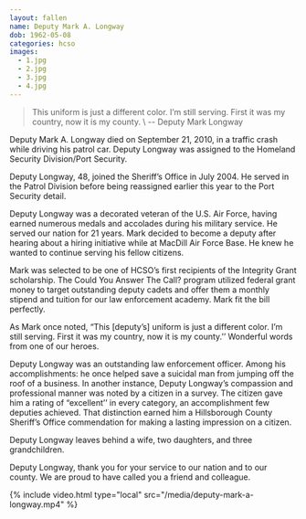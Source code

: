 ```yaml
---
layout: fallen
name: Deputy Mark A. Longway
dob: 1962-05-08
categories: hcso
images:
  - 1.jpg
  - 2.jpg
  - 3.jpg
  - 4.jpg
---
```


> This uniform is just a different color. I’m still serving. First it was my country, now it is my county. \\
-- Deputy Mark Longway

Deputy Mark A. Longway died on September 21, 2010, in a traffic crash while driving his patrol car. Deputy Longway was assigned to the Homeland Security Division/Port Security.

Deputy Longway, 48, joined the Sheriff’s Office in July 2004. He served in the Patrol Division before being reassigned earlier this year to the Port Security detail.

Deputy Longway was a decorated veteran of the U.S. Air Force, having earned numerous medals and accolades during his military service. He served our nation for 21 years. Mark decided to become a deputy after hearing about a hiring initiative while at MacDill Air Force Base. He knew he wanted to continue serving his fellow citizens.

Mark was selected to be one of HCSO’s first recipients of the Integrity Grant scholarship. The Could You Answer The Call? program utilized federal grant money to target outstanding deputy cadets and offer them a monthly stipend and tuition for our law enforcement academy. Mark fit the bill perfectly.

As Mark once noted, “This [deputy’s] uniform is just a different color. I’m still serving. First it was my country, now it is my county.’’ Wonderful words from one of our heroes.

Deputy Longway was an outstanding law enforcement officer. Among his accomplishments: he once helped save a suicidal man from jumping off the roof of a business. In another instance, Deputy Longway’s compassion and professional manner was noted by a citizen in a survey. The citizen gave him a rating of “excellent’’ in every category, an accomplishment few deputies achieved. That distinction earned him a Hillsborough County Sheriff’s Office commendation for making a lasting impression on a citizen.

Deputy Longway leaves behind a wife, two daughters, and three grandchildren.

Deputy Longway, thank you for your service to our nation and to our county. We are proud to have called you a friend and colleague.

{% include video.html type="local" src="/media/deputy-mark-a-longway.mp4" %}
